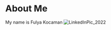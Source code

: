 # About Me

My name is Fulya Kocaman
![LinkedInPic_2022](https://user-images.githubusercontent.com/54614536/170816682-c213b891-6b7e-4506-9525-b17999618d45.jpg)
